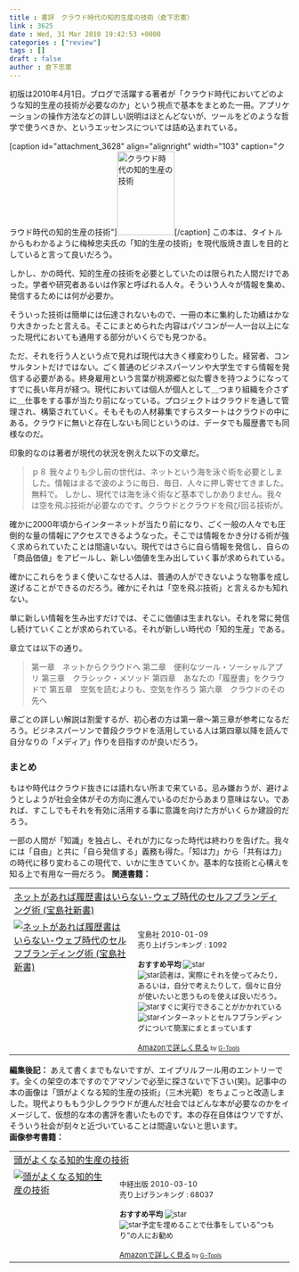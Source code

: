 ```yaml
---
title : 書評　クラウド時代の知的生産の技術（倉下忠憲）
link : 3625
date : Wed, 31 Mar 2010 19:42:53 +0000
categories : ["review"]
tags : []
draft : false
author : 倉下忠憲
---
```


初版は2010年4月1日。ブログで活躍する著者が「クラウド時代においてどのような知的生産の技術が必要なのか」という視点で基本をまとめた一冊。アプリケーションの操作方法などの詳しい説明はほとんどないが、ツールをどのような哲学で使うべきか、というエッセンスについては詰め込まれている。

[caption id="attachment_3628" align="alignright" width="103" caption="クラウド時代の知的生産の技術"]<img src="https://rashita.net/blog/wp-content/uploads/2010/03/aprilfool-203x300.jpg" alt="クラウド時代の知的生産の技術" title="クラウド時代の知的生産の技術" width="103" height="150" class="size-medium wp-image-3628" />[/caption]
この本は、タイトルからもわかるように梅棹忠夫氏の「知的生産の技術」を現代版焼き直しを目的としていると言って良いだろう。

しかし、かの時代、知的生産の技術を必要としていたのは限られた人間だけであった。学者や研究者あるいは作家と呼ばれる人々。そういう人々が情報を集め、発信するためには何が必要か。

そういった技術は簡単には伝達されないもので、一冊の本に集約した功績はかなり大きかったと言える。そこにまとめられた内容はパソコンが一人一台以上になった現代においても通用する部分がいくらでも見つかる。

ただ、それを行う人という点で見れば現代は大きく様変わりした。経営者、コンサルタントだけではない。ごく普通のビジネスパーソンや大学生ですら情報を発信する必要がある。終身雇用という言葉が桃源郷と似た響きを持つようになってすでに長い年月が経つ。現代においては個人が個人として＿つまり組織を介さずに＿仕事をする事が当たり前になっている。プロジェクトはクラウドを通して管理され、構築されていく。そもそもの人材募集ですらスタートはクラウドの中にある。クラウドに無いと存在しないも同じというのは、データでも履歴書でも同様なのだ。

印象的なのは著者が現代の状況を例えた以下の文章だ。

<blockquote>
ｐ８
我々よりも少し前の世代は、ネットという海を泳ぐ術を必要としました。情報はまるで波のように毎日、毎日、人々に押し寄せてきました。無料で。
しかし、現代では海を泳ぐ術など基本でしかありません。我々は空を飛ぶ技術が必要なのです。クラウドとクラウドを飛び回る技術が。
</blockquote>

確かに2000年頃からインターネットが当たり前になり、ごく一般の人々でも圧倒的な量の情報にアクセスできるようなった。そこでは情報をかき分ける術が強く求められていたことは間違いない。現代ではさらに自ら情報を発信し、自らの「商品価値」をアピールし、新しい価値を生み出していく事が求められている。

確かにこれらをうまく使いこなせる人は、普通の人ができないような物事を成し遂げることができるのだろう。確かにそれは「空を飛ぶ技術」と言えるかも知れない。

単に新しい情報を生み出すだけでは、そこに価値は生まれない。それを常に発信し続けていくことが求められている。それが新しい時代の「知的生産」である。

章立ては以下の通り。



<blockquote>第一章　ネットからクラウドへ
第二章　便利なツール・ソーシャルアプリ
第三章　クラシック・メソッド
第四章　あなたの「履歴書」をクラウドで
第五章　空気を読むよりも、空気を作ろう
第六章　クラウドのその先へ
</blockquote>


章ごとの詳しい解説は割愛するが、初心者の方は第一章～第三章が参考になるだろう。ビジネスパーソンで普段クラウドを活用している人は第四章以降を読んで自分なりの「メディア」作りを目指すのが良いだろう。

<h3>まとめ</h3>
もはや時代はクラウド抜きには語れない所まで来ている。忌み嫌おうが、避けようとしようが社会全体がその方向に進んでいるのだからあまり意味はない。であれば、すこしでもそれを有効に活用する事に意識を向けた方がいくらか建設的だろう。

一部の人間が「知識」を独占し、それが力になった時代は終わりを告げた。我々には「自由」と共に「自ら発信する」義務も得た。「知は力」から「共有は力」の時代に移り変わるこの現代で、いかに生きていくか。基本的な技術と心構えを知る上で有用な一冊だろう。
<strong>
関連書籍：</strong>
<table  border="0" cellpadding="5"><tr><td colspan="2"><a href="http://www.amazon.co.jp/%E3%83%8D%E3%83%83%E3%83%88%E3%81%8C%E3%81%82%E3%82%8C%E3%81%B0%E5%B1%A5%E6%AD%B4%E6%9B%B8%E3%81%AF%E3%81%84%E3%82%89%E3%81%AA%E3%81%84-%E3%82%A6%E3%82%A7%E3%83%96%E6%99%82%E4%BB%A3%E3%81%AE%E3%82%BB%E3%83%AB%E3%83%95%E3%83%96%E3%83%A9%E3%83%B3%E3%83%87%E3%82%A3%E3%83%B3%E3%82%B0%E8%A1%93-%E5%AE%9D%E5%B3%B6%E7%A4%BE%E6%96%B0%E6%9B%B8-%E4%BD%90%E3%80%85%E6%9C%A8-%E4%BF%8A%E5%B0%9A/dp/4796674853%3FSubscriptionId%3D15SMZCTB9V8NGR2TW082%26tag%3Drashita1000-22%26linkCode%3Dxm2%26camp%3D2025%26creative%3D165953%26creativeASIN%3D4796674853" target="_top">ネットがあれば履歴書はいらない-ウェブ時代のセルフブランディング術 (宝島社新書)</a><img src="http://www.assoc-amazon.jp/e/ir?t=rashita1000-22&l=ur2&o=9" width="1" height="1" style="border: none;" alt="" /></td></tr><tr><td valign="top"><a href="http://www.amazon.co.jp/%E3%83%8D%E3%83%83%E3%83%88%E3%81%8C%E3%81%82%E3%82%8C%E3%81%B0%E5%B1%A5%E6%AD%B4%E6%9B%B8%E3%81%AF%E3%81%84%E3%82%89%E3%81%AA%E3%81%84-%E3%82%A6%E3%82%A7%E3%83%96%E6%99%82%E4%BB%A3%E3%81%AE%E3%82%BB%E3%83%AB%E3%83%95%E3%83%96%E3%83%A9%E3%83%B3%E3%83%87%E3%82%A3%E3%83%B3%E3%82%B0%E8%A1%93-%E5%AE%9D%E5%B3%B6%E7%A4%BE%E6%96%B0%E6%9B%B8-%E4%BD%90%E3%80%85%E6%9C%A8-%E4%BF%8A%E5%B0%9A/dp/4796674853%3FSubscriptionId%3D15SMZCTB9V8NGR2TW082%26tag%3Drashita1000-22%26linkCode%3Dxm2%26camp%3D2025%26creative%3D165953%26creativeASIN%3D4796674853" target="_top"><img src="http://ecx.images-amazon.com/images/I/41uddK51VSL._SL160_.jpg" border="0" alt="ネットがあれば履歴書はいらない-ウェブ時代のセルフブランディング術 (宝島社新書)" /></a></td><td valign="top"><font size="-1"><br />宝島社  2010-01-09<br />売り上げランキング : 1092<br /><br /><strong>おすすめ平均  </strong><img src="http://g-images.amazon.com/images/G/01/detail/stars-4-0.gif" alt="star" /><br /><img src="http://g-images.amazon.com/images/G/01/detail/stars-5-0.gif" alt="star" />読者は，実際にそれを使ってみたり，あるいは，自分で考えたりして，個々に自分が使いたいと思うものを使えば良いだろう。<br /><img src="http://g-images.amazon.com/images/G/01/detail/stars-4-0.gif" alt="star" />すぐに実行できることがかかれている<br /><img src="http://g-images.amazon.com/images/G/01/detail/stars-4-0.gif" alt="star" />インターネットとセルフブランディングについて簡潔にまとまっています<br /><br /><a href="http://www.amazon.co.jp/%E3%83%8D%E3%83%83%E3%83%88%E3%81%8C%E3%81%82%E3%82%8C%E3%81%B0%E5%B1%A5%E6%AD%B4%E6%9B%B8%E3%81%AF%E3%81%84%E3%82%89%E3%81%AA%E3%81%84-%E3%82%A6%E3%82%A7%E3%83%96%E6%99%82%E4%BB%A3%E3%81%AE%E3%82%BB%E3%83%AB%E3%83%95%E3%83%96%E3%83%A9%E3%83%B3%E3%83%87%E3%82%A3%E3%83%B3%E3%82%B0%E8%A1%93-%E5%AE%9D%E5%B3%B6%E7%A4%BE%E6%96%B0%E6%9B%B8-%E4%BD%90%E3%80%85%E6%9C%A8-%E4%BF%8A%E5%B0%9A/dp/4796674853%3FSubscriptionId%3D15SMZCTB9V8NGR2TW082%26tag%3Drashita1000-22%26linkCode%3Dxm2%26camp%3D2025%26creative%3D165953%26creativeASIN%3D4796674853" target="_top">Amazonで詳しく見る</a></font><font size="-2"> by <a href="http://www.goodpic.com/mt/aws/index.html" >G-Tools</a></font></td></tr></table>


<div class="column">
<strong>編集後記：</strong>
あえて書くまでもないですが、エイプリルフール用のエントリーです。全くの架空の本ですのでアマゾンで必至に探さないで下さい(笑)。記事中の本の画像は「頭がよくなる知的生産の技術」（三木光範）をちょこっと改造しました。現代よりももう少しクラウドが進んだ社会ではどんな本が必要なのかをイメージして、仮想的な本の書評を書いたものです。本の存在自体はウソですが、そういう社会が刻々と近づいていることは間違いないと思います。
</div>
<strong>
画像参考書籍：</strong>
<table  border="0" cellpadding="5"><tr><td colspan="2"><a href="http://www.amazon.co.jp/%E9%A0%AD%E3%81%8C%E3%82%88%E3%81%8F%E3%81%AA%E3%82%8B%E7%9F%A5%E7%9A%84%E7%94%9F%E7%94%A3%E3%81%AE%E6%8A%80%E8%A1%93-%E4%B8%89%E6%9C%A8-%E5%85%89%E7%AF%84/dp/4806136484%3FSubscriptionId%3D15SMZCTB9V8NGR2TW082%26tag%3Drashita1000-22%26linkCode%3Dxm2%26camp%3D2025%26creative%3D165953%26creativeASIN%3D4806136484" target="_top">頭がよくなる知的生産の技術</a><img src="http://www.assoc-amazon.jp/e/ir?t=rashita1000-22&l=ur2&o=9" width="1" height="1" style="border: none;" alt="" /></td></tr><tr><td valign="top"><a href="http://www.amazon.co.jp/%E9%A0%AD%E3%81%8C%E3%82%88%E3%81%8F%E3%81%AA%E3%82%8B%E7%9F%A5%E7%9A%84%E7%94%9F%E7%94%A3%E3%81%AE%E6%8A%80%E8%A1%93-%E4%B8%89%E6%9C%A8-%E5%85%89%E7%AF%84/dp/4806136484%3FSubscriptionId%3D15SMZCTB9V8NGR2TW082%26tag%3Drashita1000-22%26linkCode%3Dxm2%26camp%3D2025%26creative%3D165953%26creativeASIN%3D4806136484" target="_top"><img src="http://ecx.images-amazon.com/images/I/41ju0YYu39L._SL160_.jpg" border="0" alt="頭がよくなる知的生産の技術" /></a></td><td valign="top"><font size="-1"><br />中経出版  2010-03-10<br />売り上げランキング : 68037<br /><br /><strong>おすすめ平均  </strong><img src="http://g-images.amazon.com/images/G/01/detail/stars-5-0.gif" alt="star" /><br /><img src="http://g-images.amazon.com/images/G/01/detail/stars-5-0.gif" alt="star" />予定を埋めることで仕事をしている”つもり”の人にお勧め<br /><br /><a href="http://www.amazon.co.jp/%E9%A0%AD%E3%81%8C%E3%82%88%E3%81%8F%E3%81%AA%E3%82%8B%E7%9F%A5%E7%9A%84%E7%94%9F%E7%94%A3%E3%81%AE%E6%8A%80%E8%A1%93-%E4%B8%89%E6%9C%A8-%E5%85%89%E7%AF%84/dp/4806136484%3FSubscriptionId%3D15SMZCTB9V8NGR2TW082%26tag%3Drashita1000-22%26linkCode%3Dxm2%26camp%3D2025%26creative%3D165953%26creativeASIN%3D4806136484" target="_top">Amazonで詳しく見る</a></font><font size="-2"> by <a href="http://www.goodpic.com/mt/aws/index.html" >G-Tools</a></font></td></tr></table>
